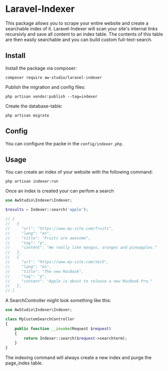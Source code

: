 # Laravel-Indexer

This package allows you to scrape your entire website and create a searchable index of it.
Laravel-Indexer will scan your site's internal links recursivly and save all content to an index table.
The contents of this table are then easily searchable and you can build custom full-text-search.

## Install

Install the package via composer:

```shell
composer require aw-studio/laravel-indexer
```

Publish the migration and config files:

```shell
php artisan vendor:publish --tag=indexer
```

Create the database-table:

```shell
php artisan migrate
```

## Config

You can configure the packe in the `config/indexer.php`.

## Usage

You can create an index of your website with the following command:

```shell
php artisan indexer:run
```

Once an index is created your can perfom a search

```php
use AwStudio\Indexer\Indexer;

$results = Indexer::search('apple');

// [
//   {
//     "url": "https://www.my-site.com/fruits",
//     "lang": "en",
//     "title": "Fruits are awesome",
//     "tag": "p",
//     "content": "We really like mangos, oranges and pineapples."
//   },
//   {
//     "url": "https://www.my-site.com/tech",
//     "lang": "en",
//     "title": "The new MacBook",
//     "tag": "p",
//     "content": "Apple is about to release a new MacBook Pro."
//   },
// ]
```

A SearchController might look something like this:

```php
use AwStudio\Indexer\Indexer;

class MyCustomSearchController
{
    public function __invoke(Request $request)
    {
        return Indexer::search($request->searchterm);
    }
}
```

The indexing command will always create a new index and purge the page_index table.
